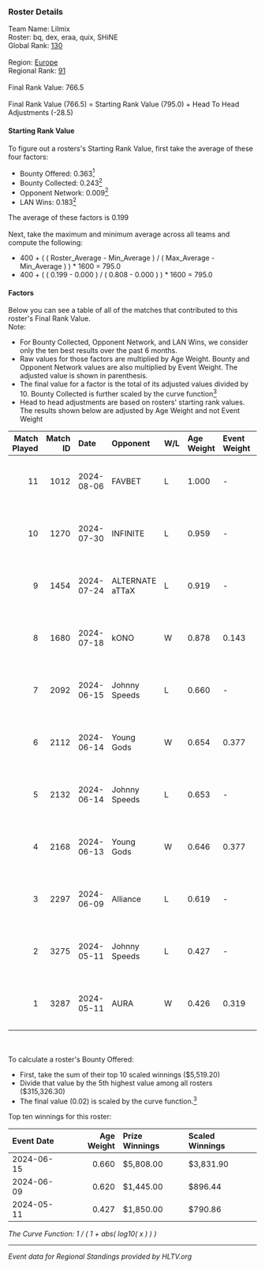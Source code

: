 ### Roster Details<br />
Team Name: Lilmix<br />
Roster: bq, dex, eraa, quix, SHiNE<br />
Global Rank: [130](../../standings_global_2024_09_04.md)<br />
<br />
Region: [Europe]( ../../standings_europe_2024_09_04.md)<br />
Regional Rank: [91]( ../../standings_europe_2024_09_04.md)<br />
<br />
Final Rank Value:  766.5<br />
<br />
Final Rank Value (766.5) = Starting Rank Value (795.0) + Head To Head Adjustments (-28.5)<br />

#### Starting Rank Value<br />
To figure out a rosters's Starting Rank Value, first take the average of these four factors:<br />
- Bounty Offered: 0.363[<sup>1</sup>](#table2)
- Bounty Collected: 0.243[<sup>2</sup>](#table1)
- Opponent Network: 0.009[<sup>2</sup>](#table1)
- LAN Wins: 0.183[<sup>2</sup>](#table1)

The average of these factors is 0.199<br />
<br />
Next, take the maximum and minimum average across all teams and compute the following:<br />
- 400 + ( ( Roster_Average - Min_Average ) / ( Max_Average - Min_Average ) ) * 1600 = 795.0
- 400 + ( ( 0.199 - 0.000 ) / ( 0.808 - 0.000 ) ) * 1600 = 795.0


#### Factors<br />
Below you can see a table of all of the matches that contributed to this roster's Final Rank Value.<br />
Note:<br />

- For Bounty Collected, Opponent Network, and LAN Wins, we consider only the ten best results over the past 6 months.
- Raw values for those factors are multiplied by Age Weight. Bounty and Opponent Network values are also multiplied by Event Weight. The adjusted value is shown in parenthesis.
- The final value for a factor is the total of its adjusted values divided by 10. Bounty Collected is further scaled by the curve function[<sup>3</sup>](#curveFunction)
- Head to head adjustments are based on rosters' starting rank values. The results shown below are adjusted by Age Weight and not Event Weight
<span id="table1"></span><br />


| Match Played | Match ID | Date       | Opponent        | W/L | Age Weight | Event Weight | Bounty Collected | Opponent Network | LAN Wins  | H2H Adj. | Roster                      |
| -: | -: | :- | :- | :- | :- | :- | :- | :- | :- | -: | :- |
|           11 |     1012 | 2024-08-06 | FAVBET          | L   | 1.000      | -            | -                | -                | -         |   -13.92 | bq, dex, eraa, quix, SHiNE  |
|           10 |     1270 | 2024-07-30 | INFINITE        | L   | 0.959      | -            | -                | -                | -         |   -22.77 | bq, dex, L00m1, quix, SHiNE |
|            9 |     1454 | 2024-07-24 | ALTERNATE aTTaX | L   | 0.919      | -            | -                | -                | -         |   -10.97 | bq, dex, L00m1, quix, SHiNE |
|            8 |     1680 | 2024-07-18 | kONO            | W   | 0.878      | 0.143        | 0.025 (0.003)    | 0.550 (0.069)    | 0 (0.000) |    14.62 | bq, dex, L00m1, quix, SHiNE |
|            7 |     2092 | 2024-06-15 | Johnny Speeds   | L   | 0.660      | -            | -                | -                | -         |    -2.56 | bq, dex, poiii, quix, zyyx  |
|            6 |     2112 | 2024-06-14 | Young Gods      | W   | 0.654      | 0.377        | 0.006 (0.001)    | 0.024 (0.006)    | 1 (0.654) |     7.10 | bq, dex, poiii, quix, zyyx  |
|            5 |     2132 | 2024-06-14 | Johnny Speeds   | L   | 0.653      | -            | -                | -                | -         |    -2.51 | bq, dex, poiii, quix, zyyx  |
|            4 |     2168 | 2024-06-13 | Young Gods      | W   | 0.646      | 0.377        | 0.006 (0.001)    | 0.024 (0.006)    | 1 (0.646) |     7.15 | bq, dex, poiii, quix, zyyx  |
|            3 |     2297 | 2024-06-09 | Alliance        | L   | 0.619      | -            | -                | -                | -         |    -8.52 | bq, dex, poiii, quix, zyyx  |
|            2 |     3275 | 2024-05-11 | Johnny Speeds   | L   | 0.427      | -            | -                | -                | -         |    -1.51 | bq, dex, poiii, quix, zyyx  |
|            1 |     3287 | 2024-05-11 | AURA            | W   | 0.426      | 0.319        | 0.013 (0.002)    | 0.041 (0.006)    | 1 (0.426) |     5.39 | bq, dex, poiii, quix, zyyx  |

<br />
<span id="table2"></span><br />
To calculate a roster's Bounty Offered:<br />

- First, take the sum of their top 10 scaled winnings ($5,519.20)
- Divide that value by the 5th highest value among all rosters ($315,326.30)
- The final value (0.02) is scaled by the curve function.[<sup>3</sup>](#curveFunction)

Top ten winnings for this roster:<br />

| Event Date | Age Weight | Prize Winnings | Scaled Winnings |
| :- | -: | :- | :- |
| 2024-06-15 |      0.660 | $5,808.00      | $3,831.90       |
| 2024-06-09 |      0.620 | $1,445.00      | $896.44         |
| 2024-05-11 |      0.427 | $1,850.00      | $790.86         |


<span id="curveFunction"></span>_The Curve Function: 1 / ( 1 + abs( log10( x ) ) )_<br />

---
_Event data for Regional Standings provided by HLTV.org_<br />
